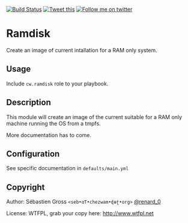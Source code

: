 <!--

---
lang: american
---
-->

[![Build Status](https://travis-ci.org/cw-ansible/cw.ramdisk.svg?branch=master)](https://travis-ci.org/cw-ansible/cw.ramdisk)
[![Tweet this](http://img.shields.io/badge/%20-Tweet-00aced.svg)](https://twitter.com/intent/tweet?tw_p=tweetbutton&via=renard_0&url=https%3A%2F%2Fgithub.com%2Fcw-ansible%2Fcw.ramdisk&text=Run%20linux%20from%20a%20%23tmpfs%20filesystem%20in%20%23RAM.)
[![Follow me on twitter](http://img.shields.io/badge/Twitter-Follow-00aced.svg)](https://twitter.com/intent/follow?region=follow_link&screen_name=renard_0&tw_p=followbutton)


# Ramdisk

Create an image of current intallation for a RAM only system.


## Usage

Include `cw.ramdisk` role to your playbook.

## Description

This module will create an image of the current suitable for a RAM only
machine running the OS from a tmpfs.

More documentation has to come.


## Configuration

See specific documentation in `defaults/main.yml`

## Copyright

Author: Sébastien Gross `<seb•ɑƬ•chezwam•ɖɵʈ•org>` [@renard_0](https://twitter.com/renard_0)

License: WTFPL, grab your copy here: http://www.wtfpl.net
